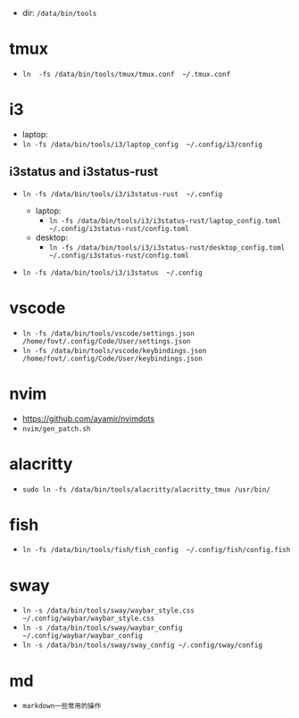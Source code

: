 - dir: `/data/bin/tools`
# tmux
- `ln  -fs /data/bin/tools/tmux/tmux.conf  ~/.tmux.conf`

# i3
- laptop:
 - `ln -fs /data/bin/tools/i3/laptop_config  ~/.config/i3/config`
## i3status and i3status-rust
- `ln -fs /data/bin/tools/i3/i3status-rust  ~/.config`
    - laptop:
        - `ln -fs /data/bin/tools/i3/i3status-rust/laptop_config.toml  ~/.config/i3status-rust/config.toml`
    - desktop:
        - `ln -fs /data/bin/tools/i3/i3status-rust/desktop_config.toml  ~/.config/i3status-rust/config.toml`

- `ln -fs /data/bin/tools/i3/i3status  ~/.config`

# vscode
- `ln -fs /data/bin/tools/vscode/settings.json  /home/fovt/.config/Code/User/settings.json`
- `ln -fs /data/bin/tools/vscode/keybindings.json  /home/fovt/.config/Code/User/keybindings.json`

# nvim
- https://github.com/ayamir/nvimdots
- `nvim/gen_patch.sh`

# alacritty
- `sudo ln -fs /data/bin/tools/alacritty/alacritty_tmux /usr/bin/`

# fish
- `ln -fs /data/bin/tools/fish/fish_config  ~/.config/fish/config.fish`

# sway
- `ln -s /data/bin/tools/sway/waybar_style.css ~/.config/waybar/waybar_style.css`
- `ln -s /data/bin/tools/sway/waybar_config ~/.config/waybar/waybar_config`
- `ln -s /data/bin/tools/sway/sway_config ~/.config/sway/config`

# md
- `markdown一些常用的操作`
